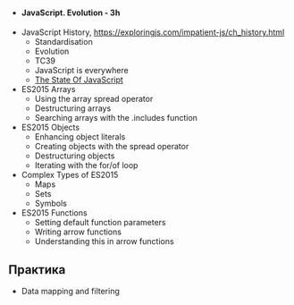  - #### JavaScript. Evolution - 3h
 - JavaScript History, https://exploringjs.com/impatient-js/ch_history.html
    - Standardisation
    - Evolution
    - TC39
    - JavaScript is everywhere
    - [The State Of JavaScript](https://stateofjs.com/)
  - ES2015 Arrays	
    - Using the array spread operator
    - Destructuring arrays
    - Searching arrays with the .includes function
  - ES2015 Objects	
    - Enhancing object literals 
    - Creating objects with the spread operator
    - Destructuring objects
    - Iterating with the for/of loop
  - Complex Types of ES2015
    - Maps
    - Sets
    - Symbols
  - ES2015 Functions	
    - Setting default function parameters
    - Writing arrow functions
    - Understanding this in arrow functions


  ## Практика 
  - Data mapping and filtering